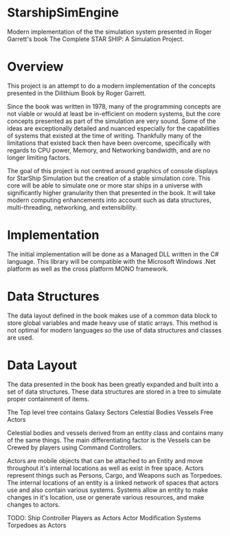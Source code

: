 StarshipSimEngine
=================

Modern implementation of the the simulation system presented in Roger Garrett's
book The Complete STAR SHIP: A Simulation Project.

Overview
=================
This project is an attempt to do a modern implementation of the concepts
presented in the Dilithium Book by Roger Garrett.

Since the book was written in 1978, many of the programming concepts are not
viable or would at least be in-efficient on modern systems, but the core 
concepts presented as part of the simulation are very sound. Some of the ideas
are exceptionally detailed and nuanced especially for the capabilities of systems
that existed at the time of writing. Thankfully many of the limitations that
existed back then have been overcome, specifically with regards to CPU power, 
Memory, and Networking bandwidth, and are no longer limiting factors.

The goal of this project is not centred around graphics of console displays
for StarShip Simulation but the creation of a stable simulation core. This core
will be able to simulate one or more star ships in a universe with significantly
higher granularity then that presented in the book. It will take modern computing
enhancements into account such as data structures, multi-threading, networking,
and extensibility.

Implementation
=================
The initial implementation will be done as a Managed DLL written in the C# 
language. This library will be compatible with the Microsoft Windows .Net 
platform as well as the cross platform MONO framework.

Data Structures
=================
The data layout defined in the book makes use of a common data block to store
global variables and made heavy use of static arrays. This method is not
optimal for modern languages so the use of data structures and classes
are used.

Data Layout
=================
The data presented in the book has been greatly expanded and built into a set
of data structures. These data structures are stored in a tree to simulate proper
containment of items.

The Top level tree contains
	Galaxy
		Sectors
			Celestial Bodies
			Vessels
			Free Actors
			
Celestial bodies and vessels derived from an entity class and contains many
of the same things. The main differentiating factor is the Vessels can be
Crewed by players using Command Controllers. 

Actors are mobile objects that can be attached to an Entity and move throughout
it's internal locations as well as exist in free space. Actors represent things
such as Persons, Cargo, and Weapons such as Torpedoes. The internal locations
of an entity is a linked network of spaces that actors use and also contain 
various systems. Systems allow an entity to make changes in it's location,
use or generate various resources, and make changes to actors.

TODO:
Ship Controller
Players as Actors
Actor Modification Systems
Torpedoes as Actors

	